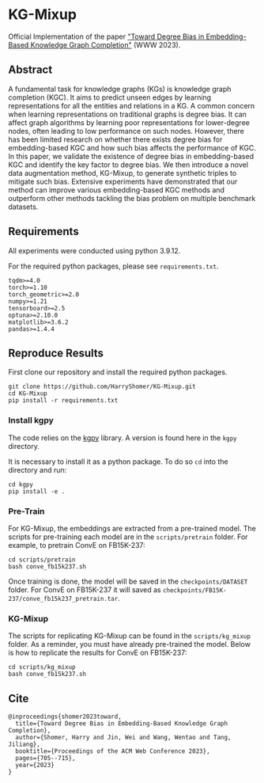 # KG-Mixup

Official Implementation of the paper ["Toward Degree Bias in Embedding-Based Knowledge Graph Completion"](https://arxiv.org/abs/2302.05044) (WWW 2023). 

## Abstract

A fundamental task for knowledge graphs (KGs) is knowledge graph completion (KGC). It aims to predict unseen edges by learning representations for all the entities and relations in a KG. A common concern when learning representations on traditional graphs is degree bias. It can affect graph algorithms by learning poor representations for lower-degree nodes, often leading to low performance on such nodes. However, there has been limited research on whether there exists degree bias for embedding-based KGC and how such bias affects the performance of KGC. In this paper, we validate the existence of degree bias in embedding-based KGC and identify the key factor to degree bias. We then introduce a novel data augmentation method, KG-Mixup, to generate synthetic triples to mitigate such bias. Extensive experiments have demonstrated that our method can improve various embedding-based KGC methods and outperform other methods tackling the bias problem on multiple benchmark datasets.

## Requirements

All experiments were conducted using python 3.9.12. 

For the required python packages, please see `requirements.txt`.

```
tqdm>=4.0
torch>=1.10
torch_geometric>=2.0
numpy>=1.21
tensorboard>=2.5
optuna>=2.10.0
matplotlib>=3.6.2
pandas>=1.4.4
```

## Reproduce Results

First clone our repository and install the required python packages.
```
git clone https://github.com/HarryShomer/KG-Mixup.git
cd KG-Mixup
pip install -r requirements.txt
```

### Install kgpy

The code relies on the [kgpy](https://github.com/HarryShomer/kgpy) library. A version is found here in the `kgpy` directory.

It is necessary to install it as a python package. To do so `cd` into the directory and run:
```
cd kgpy
pip install -e .
```

### Pre-Train

For KG-Mixup, the embeddings are extracted from a pre-trained model. The scripts for pre-training each model are in the `scripts/pretrain` folder. For example, to pretrain ConvE on FB15K-237:
```
cd scripts/pretrain
bash conve_fb15k237.sh
```
Once training is done, the model will be saved in the `checkpoints/DATASET` folder. For ConvE on FB15K-237 it will saved as `checkpoints/FB15K-237/conve_fb15k237_pretrain.tar`. 


### KG-Mixup

The scripts for replicating KG-Mixup can be found in the `scripts/kg_mixup` folder. As a reminder, you must have already pre-trained the model. Below is how to replicate the results for ConvE on FB15K-237:
```
cd scripts/kg_mixup
bash conve_fb15k237.sh
```

## Cite
```
@inproceedings{shomer2023toward,
  title={Toward Degree Bias in Embedding-Based Knowledge Graph Completion},
  author={Shomer, Harry and Jin, Wei and Wang, Wentao and Tang, Jiliang},
  booktitle={Proceedings of the ACM Web Conference 2023},
  pages={705--715},
  year={2023}
}
```